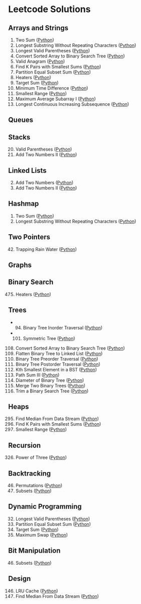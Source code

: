 # Leetcode Solutions


## Arrays and Strings
001. Two Sum ([Python](/python-leetcode/001-two-sum.py))
003. Longest Substring Without Repeating Characters ([Python](/python-leetcode/003-longest-substring-without-repeating-characters.py))
032. Longest Valid Parentheses ([Python](/python-leetcode/032-longest-valid-parentheses.py))
108. Convert Sorted Array to Binary Search Tree ([Python](/python-leetcode/108-convert-sorted-array-to-binary-search-tree.py))
242. Valid Anagram ([Python](/python-leetcode/242-valid-anagram.py))
373. Find K Pairs with Smallest Sums ([Python](/python-leetcode/373-find-k-pairs-with-smallest-sums.py))
416. Partition Equal Subset Sum ([Python](/python-leetcode/416-partition-equal-subset-sum.py))
475. Heaters ([Python](/python-leetcode/475-heaters.py))
494. Target Sum ([Python](/python-leetcode/494-target-sum.py))
549. Minimum Time Difference ([Python](/python-leetcode/539-minimum-time-difference.py))
632. Smallest Range ([Python](/python-leetcode/632-smallest-range.py))
643. Maximum Average Subarray I ([Python](/python-leetcode/643-maximum-average-subarray-i.py))
674. Longest Continuous Increasing Subsequence ([Python](/python-leetcode/674-longest-continuous-increasing-subsequence.py))

## Queues


## Stacks
020. Valid Parentheses ([Python](/python-leetcode/020-valid-parentheses.py))
445. Add Two Numbers II ([Python](/python-leetcode/445-add-two-numbers-ii.py))



## Linked Lists
002. Add Two Numbers ([Python](/python-leetcode/002-add-two-numbers.py))
445. Add Two Numbers II ([Python](/python-leetcode/445-add-two-numbers-ii.py))


## Hashmap
001. Two Sum ([Python](/python-leetcode/001-two-sum.py))
003. Longest Substring Without Repeating Characters ([Python](/python-leetcode/003-longest-substring-without-repeating-characters.py))

## Two Pointers
042. Trapping Rain Water ([Python](/python-leetcode/042-trapping-rain-water.py))


## Graphs



## Binary Search
475. Heaters ([Python](/python-leetcode/475-heaters.py))



## Trees
- 094. Binary Tree Inorder Traversal ([Python](/python-leetcode/094-binary-tree-inorder-traversal.py))
- 101. Symmetric Tree ([Python](/python-leetcode/101-symmetric-tree.py))
108. Convert Sorted Array to Binary Search Tree ([Python](/python-leetcode/108-convert-sorted-array-to-binary-search-tree.py))
114. Flatten Binary Tree to Linked List ([Python](/python-leetcode/114-flatten-binary-tree-to-linked-list.py))
144. Binary Tree Preorder Traversal ([Python](/python-leetcode/144-binary-tree-preorder-traversal.py))
145. Binary Tree Postorder Traversal ([Python](/python-leetcode/145-binary-tree-postorder-traversal.py))
230. Kth Smallest Element in a BST ([Python](/python-leetcode/230-kth-smallest-element-in-a-bst.py))
437. Path Sum III ([Python](/python-leetcode/437-path-sum-iii.py))
543. Diameter of Binary Tree ([Python](/python-leetcode/543-diameter-of-binary-tree.py))
617. Merge Two Binary Trees ([Python](/python-leetcode/617-merge-two-binary-trees.py))
669. Trim a Binary Search Tree ([Python](/python-leetcode/669-trim-a-binary-search-tree.py))

## Heaps
295. Find Median From Data Stream ([Python](/python-leetcode/295-find-median-from-data-stream.py))
373. Find K Pairs with Smallest Sums ([Python](/python-leetcode/373-find-k-pairs-with-smallest-sums.py))
632. Smallest Range ([Python](/python-leetcode/632-smallest-range.py))



## Recursion
326. Power of Three ([Python](/python-leetcode/326-power-of-three.py))

## Backtracking
046. Permutations ([Python](/python-leetcode/046-permutations.py))
046. Subsets ([Python](/python-leetcode/078-subsets.py))


## Dynamic Programming
032. Longest Valid Parentheses ([Python](/python-leetcode/032-longest-valid-parentheses.py))
416. Partition Equal Subset Sum ([Python](/python-leetcode/416-partition-equal-subset-sum.py))
494. Target Sum ([Python](/python-leetcode/494-target-sum.py))
670. Maximum Swap ([Python](/python-leetcode/670-maximum-swap.py))


## Bit Manipulation
046. Subsets ([Python](/python-leetcode/078-subsets.py))


## Design
146. LRU Cache ([Python](/python-leetcode/146-lru-cache.py))
295. Find Median From Data Stream ([Python](/python-leetcode/295-find-median-from-data-stream.py))
